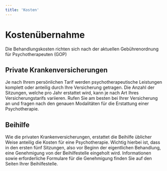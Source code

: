 ```yaml
---
title: 'Kosten'
---
```

# Kostenübernahme
Die Behandlungskosten richten sich nach der aktuellen Gebührenordnung für Psychotherapeuten (GOP)
## Private Krankenversicherungen
Je nach Ihrem persönlichen Tarif werden psychotherapeutische Leistungen komplett oder anteilig durch Ihre Versicherung getragen. Die Anzahl der Sitzungen, welche pro Jahr erstattet wird, kann je nach Art Ihres Versicherungstarifs variieren. Rufen Sie am besten bei Ihrer Versicherung an und fragen nach den genauen Modalitäten für die Erstattung einer Psychotherapie. 
## Beihilfe
Wie die privaten Krankenversicherungen, erstattet die Beihilfe üblicher Weise anteilig die Kosten für eine Psychotherapie. Wichtig hierbei ist, dass in den ersten fünf Sitzungen, also vor Beginn der eigentlichen Behandlung, eine Genehmigung von der Beihilfestelle eingeholt wird. Informationen sowie erforderliche Formulare für die Genehmigung finden Sie auf den Seiten Ihrer Beihilfestelle.
